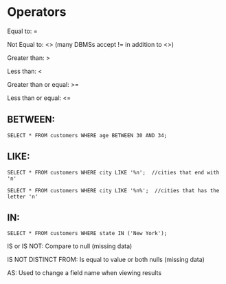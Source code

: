 # Operators

Equal to: =

Not Equal to: <> (many DBMSs accept != in addition to <>)

Greater than: >

Less than: <

Greater than or equal: >=

Less than or equal: <=



## BETWEEN:

<p><code>SELECT * FROM customers WHERE age BETWEEN 30 AND 34;</p></code>



## LIKE:

<p><code>SELECT * FROM customers WHERE city LIKE '%n';  //cities that end with 'n'</p></code>
<p><code>SELECT * FROM customers WHERE city LIKE '%n%';  //cities that has the letter 'n'</p></code>



## IN:

<p><code>SELECT * FROM customers WHERE state IN ('New York');</p></code>



IS or IS NOT: Compare to null (missing data)

IS NOT DISTINCT FROM: Is equal to value or both nulls (missing data)

AS: Used to change a field name when viewing results